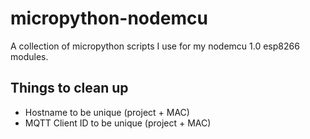 # micropython-nodemcu

A collection of micropython scripts I use for my nodemcu 1.0 esp8266 modules.

## Things to clean up
* Hostname to be unique (project + MAC)
* MQTT Client ID to be unique (project + MAC)
